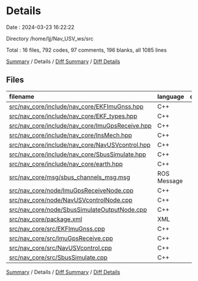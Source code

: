 # Details

Date : 2024-03-23 16:22:22

Directory /home/ljj/Nav_USV_ws/src

Total : 16 files,  792 codes, 97 comments, 196 blanks, all 1085 lines

[Summary](results.md) / Details / [Diff Summary](diff.md) / [Diff Details](diff-details.md)

## Files
| filename | language | code | comment | blank | total |
| :--- | :--- | ---: | ---: | ---: | ---: |
| [src/nav_core/include/nav_core/EKFImuGnss.hpp](/src/nav_core/include/nav_core/EKFImuGnss.hpp) | C++ | 36 | 0 | 9 | 45 |
| [src/nav_core/include/nav_core/EKF_types.hpp](/src/nav_core/include/nav_core/EKF_types.hpp) | C++ | 67 | 0 | 17 | 84 |
| [src/nav_core/include/nav_core/ImuGpsReceive.hpp](/src/nav_core/include/nav_core/ImuGpsReceive.hpp) | C++ | 39 | 0 | 10 | 49 |
| [src/nav_core/include/nav_core/InsMech.hpp](/src/nav_core/include/nav_core/InsMech.hpp) | C++ | 41 | 3 | 13 | 57 |
| [src/nav_core/include/nav_core/NavUSVcontrol.hpp](/src/nav_core/include/nav_core/NavUSVcontrol.hpp) | C++ | 14 | 0 | 5 | 19 |
| [src/nav_core/include/nav_core/SbusSimulate.hpp](/src/nav_core/include/nav_core/SbusSimulate.hpp) | C++ | 45 | 0 | 8 | 53 |
| [src/nav_core/include/nav_core/earth.hpp](/src/nav_core/include/nav_core/earth.hpp) | C++ | 108 | 10 | 34 | 152 |
| [src/nav_core/msg/sbus_channels_msg.msg](/src/nav_core/msg/sbus_channels_msg.msg) | ROS Message | 2 | 0 | 0 | 2 |
| [src/nav_core/node/ImuGpsReceiveNode.cpp](/src/nav_core/node/ImuGpsReceiveNode.cpp) | C++ | 7 | 0 | 1 | 8 |
| [src/nav_core/node/NavUSVcontrolNode.cpp](/src/nav_core/node/NavUSVcontrolNode.cpp) | C++ | 7 | 0 | 1 | 8 |
| [src/nav_core/node/SbusSimulateOutputNode.cpp](/src/nav_core/node/SbusSimulateOutputNode.cpp) | C++ | 8 | 0 | 2 | 10 |
| [src/nav_core/package.xml](/src/nav_core/package.xml) | XML | 25 | 0 | 3 | 28 |
| [src/nav_core/src/EKFImuGnss.cpp](/src/nav_core/src/EKFImuGnss.cpp) | C++ | 132 | 10 | 53 | 195 |
| [src/nav_core/src/ImuGpsReceive.cpp](/src/nav_core/src/ImuGpsReceive.cpp) | C++ | 181 | 46 | 24 | 251 |
| [src/nav_core/src/NavUSVcontrol.cpp](/src/nav_core/src/NavUSVcontrol.cpp) | C++ | 16 | 0 | 5 | 21 |
| [src/nav_core/src/SbusSimulate.cpp](/src/nav_core/src/SbusSimulate.cpp) | C++ | 64 | 28 | 11 | 103 |

[Summary](results.md) / Details / [Diff Summary](diff.md) / [Diff Details](diff-details.md)
